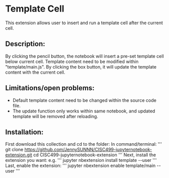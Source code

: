 Template Cell
=========
This extension allows user to insert and run a template cell after the current cell. 

## Description:
By clicking the pencil button, the notebook will insert a pre-set template cell below current cell. Template content need to be modified within "template/main.js". By clicking the box button, it will update the template content with the current cell.

## Limitations/open problems: 
- Default template content need to be changed within the source code file. 
- The update function only works within same notebook, and updated template will be removed after reloading.

## Installation:
First download this collection and cd to the folder:
In command/terminal:
'''
git clone https://github.com/JennySUNNN/CISC499-jupyternotebook-extension.git
cd CISC499-jupyternotebook-extension
'''
Next, install the extension you want:
e.g.
'''
jupyter nbextension install template --user
'''
Last, enable the extension:
'''
jupyter nbextension enable template/main --user
'''
